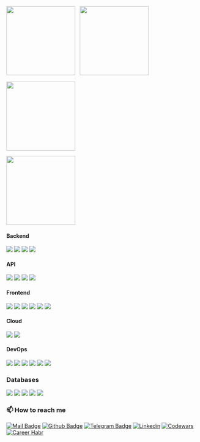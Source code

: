 <p>
<img src="https://github-readme-stats.vercel.app/api?username=wassim-azirar&count_private=true&show_icons=true&theme=blueberry&include_all_commits=true" height="180em"/>
&nbsp
<img src="https://github-readme-stats.vercel.app/api/top-langs/?username=wassim-azirar&show_icons=true&layout=compact&cache_seconds=1800&langs_count=8&theme=blueberry&count_private=true&show_icons=true" height="180em" />
</p>
<p>
  <img src="https://github-readme-stats.thecesrom.vercel.app/api/wakatime?username=@wassim_azirar&layout=compact&theme=react" height="180em" />
</p>
<p>
  <img src="http://github-readme-streak-stats.herokuapp.com?user=wassim-azirar&date_format=n%2Fj%5B%2FY%5D&theme=blueberry" height="180em" />
</p>

#### Backend

<p float="left">
  <img src="https://img.shields.io/badge/c%23%20-%23239120.svg?&style=for-the-badge&logo=c-sharp&logoColor=white" />
  <img src="https://img.shields.io/badge/python%20-%2314354C.svg?&style=for-the-badge&logo=python&logoColor=white" />
  <img src="https://img.shields.io/badge/typescript%20-%23007ACC.svg?&style=for-the-badge&logo=typescript&logoColor=white" />
  <img src="https://img.shields.io/badge/javascript-F7DF1E?style=for-the-badge&logo=javascript&logoColor=black" />
</p>

#### API

<p float="left">
  <img src="https://img.shields.io/badge/node.js%20-%2343853D.svg?&style=for-the-badge&logo=node.js&logoColor=white" />
  <img src="https://img.shields.io/badge/nestjs%20-%23E0234E.svg?&style=for-the-badge&logo=nestjs&logoColor=white" />
  <img src="https://img.shields.io/badge/express.js%20-%23404d59.svg?&style=for-the-badge" />
  <img src="https://img.shields.io/badge/fastapi%20-%2313988a.svg?&style=for-the-badge&logo=fastapi&logoColor=white"/>
</p>

#### Frontend

<p float="left">
  <img src="https://img.shields.io/badge/angular%20-%23DD0031.svg?&style=for-the-badge&logo=angular&logoColor=white" />
  <img src="https://img.shields.io/badge/react%20-%2320232a.svg?&style=for-the-badge&logo=react&logoColor=blue" />
  <img src="https://img.shields.io/badge/html5%20-%23E34F26.svg?&style=for-the-badge&logo=html5&logoColor=white" />
  <img src="https://img.shields.io/badge/css3%20-%231572B6.svg?&style=for-the-badge&logo=css3&logoColor=white" />
  <img src="https://img.shields.io/badge/bootstrap%20-%23563D7C.svg?&style=for-the-badge&logo=bootstrap&logoColor=white"/>
  <img src="https://img.shields.io/badge/material%20ui%20-%230081CB.svg?&style=for-the-badge&logo=material-ui&logoColor=white"/>
</p>

#### Cloud

<p float="left">
  <img src="https://img.shields.io/badge/azure%20-%230072C6.svg?&style=for-the-badge&logo=azure-devops&logoColor=white" />
  <img src="https://img.shields.io/badge/Google%20Cloud%20-%234285F4.svg?&style=for-the-badge&logo=google-cloud&logoColor=white" />
</p>

#### DevOps

<p float="left">
  <img src="https://img.shields.io/badge/docker%20-%230db7ed.svg?&style=for-the-badge&logo=docker&logoColor=white" />
  <img src="https://img.shields.io/badge/kubernetes%20-%23326ce5.svg?&style=for-the-badge&logo=kubernetes&logoColor=white" />
  <img src="https://img.shields.io/badge/terraform%20-%235835CC.svg?&style=for-the-badge&logo=terraform&logoColor=white" />
  <img src="https://img.shields.io/badge/jenkins%20-%232C5263.svg?&style=for-the-badge&logo=jenkins&logoColor=white" />
  <img src="https://img.shields.io/badge/nginx%20-%23009639.svg?&style=for-the-badge&logo=nginx&logoColor=white" />
  <img src="https://img.shields.io/badge/github%20actions%20-%232671E5.svg?&style=for-the-badge&logo=github%20actions&logoColor=white" />
</p>

### Databases

<p float="left">
  <img src ="https://img.shields.io/badge/MongoDB-%234ea94b.svg?&style=for-the-badge&logo=mongodb&logoColor=white" />
  <img src ="https://img.shields.io/badge/postgres-%23316192.svg?&style=for-the-badge&logo=postgresql&logoColor=white" />
  <img src="https://img.shields.io/badge/mysql-%2300f.svg?&style=for-the-badge&logo=mysql&logoColor=white" />
  <img src ="https://img.shields.io/badge/oracle%20-%23F00000.svg?&style=for-the-badge&logo=oracle&logoColor=white" />
  <img src="https://img.shields.io/badge/firebase%20-%23039BE5.svg?&style=for-the-badge&logo=firebase" />
</p>

### 📫 How to reach me

[![Mail Badge](https://img.shields.io/badge/-a--knv@mail.ru-c14438?style=flat&logo=Mail.Ru&logoColor=white&link=mailto:a-knv@mail.ru)](mailto:a-knv@mail.ru)
[![Github Badge](https://img.shields.io/badge/-a--kozhanov-grey?style=flat&logo=github&logoColor=white&link=https://github.com/a-kozhanov/)](https://gitstats.me/a-kozhanov)
[![Telegram Badge](https://img.shields.io/badge/-a__knv-grey?style=flat&logo=telegram&logoColor=white&link=https://t.me/a_knv)](https://t.me/a_knv)
[![Linkedin](https://img.shields.io/badge/-LinkedIn-blue?style=flat&logo=Linkedin&logoColor=white)](https://www.linkedin.com/in/akozhanov/)
[![Codewars](https://img.shields.io/badge/Codewars-B1361E?style=flat&logo=Codewars&logoColor=white)](https://www.codewars.com/users/a.kozhanov)
[![Career Habr](https://img.shields.io/badge/Career%20Habr-629fbc?style=flat&logo=Habr&logoColor=white)](https://career.habr.com/a-knv)
